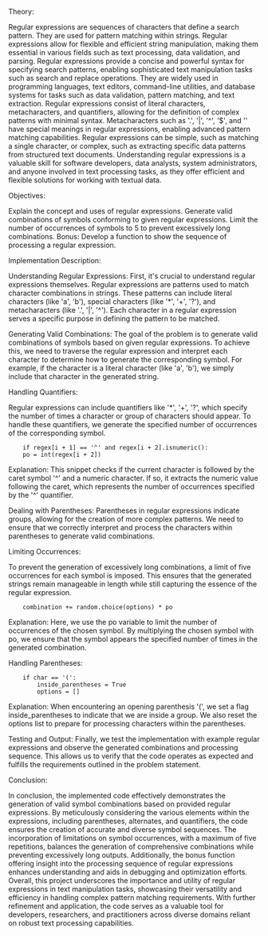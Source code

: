 Theory:

Regular expressions are sequences of characters that define a search pattern. They are used for pattern matching within strings. Regular expressions allow for flexible and efficient string manipulation, making them essential in various fields such as text processing, data validation, and parsing.
Regular expressions provide a concise and powerful syntax for specifying search patterns, enabling sophisticated text manipulation tasks such as search and replace operations.
They are widely used in programming languages, text editors, command-line utilities, and database systems for tasks such as data validation, pattern matching, and text extraction.
Regular expressions consist of literal characters, metacharacters, and quantifiers, allowing for the definition of complex patterns with minimal syntax.
Metacharacters such as '.', '|', '^', '$', and '' have special meanings in regular expressions, enabling advanced pattern matching capabilities.
Regular expressions can be simple, such as matching a single character, or complex, such as extracting specific data patterns from structured text documents.
Understanding regular expressions is a valuable skill for software developers, data analysts, system administrators, and anyone involved in text processing tasks, as they offer efficient and flexible solutions for working with textual data.


Objectives:

Explain the concept and uses of regular expressions.
Generate valid combinations of symbols conforming to given regular expressions.
Limit the number of occurrences of symbols to 5 to prevent excessively long combinations.
Bonus: Develop a function to show the sequence of processing a regular expression.


Implementation Description:

Understanding Regular Expressions:
First, it's crucial to understand regular expressions themselves. Regular expressions are patterns used to match character combinations in strings. These patterns can include literal characters (like 'a', 'b'), special characters (like '*', '+', '?'), and metacharacters (like '.', '|', '^'). Each character in a regular expression serves a specific purpose in defining the pattern to be matched.

Generating Valid Combinations:
The goal of the problem is to generate valid combinations of symbols based on given regular expressions. To achieve this, we need to traverse the regular expression and interpret each character to determine how to generate the corresponding symbol. For example, if the character is a literal character (like 'a', 'b'), we simply include that character in the generated string.

Handling Quantifiers:

Regular expressions can include quantifiers like '*', '+', '?', which specify the number of times a character or group of characters should appear. To handle these quantifiers, we generate the specified number of occurrences of the corresponding symbol.

```
    if regex[i + 1] == '^' and regex[i + 2].isnumeric():
    po = int(regex[i + 2])
```
Explanation: This snippet checks if the current character is followed by the caret symbol '^' and a numeric character. If so, it extracts the numeric value following the caret, which represents the number of occurrences specified by the '^' quantifier.

Dealing with Parentheses:
Parentheses in regular expressions indicate groups, allowing for the creation of more complex patterns. We need to ensure that we correctly interpret and process the characters within parentheses to generate valid combinations.

Limiting Occurrences:

To prevent the generation of excessively long combinations, a limit of five occurrences for each symbol is imposed. This ensures that the generated strings remain manageable in length while still capturing the essence of the regular expression.
````
    combination += random.choice(options) * po
````
Explanation: Here, we use the po variable to limit the number of occurrences of the chosen symbol. By multiplying the chosen symbol with po, we ensure that the symbol appears the specified number of times in the generated combination.

Handling Parentheses:
````
    if char == '(':
        inside_parentheses = True
        options = []
 ````
Explanation: When encountering an opening parenthesis '(', we set a flag inside_parentheses to indicate that we are inside a group. We also reset the options list to prepare for processing characters within the parentheses.

Testing and Output:
Finally, we test the implementation with example regular expressions and observe the generated combinations and processing sequence. This allows us to verify that the code operates as expected and fulfills the requirements outlined in the problem statement.


Conclusion:

In conclusion, the implemented code effectively demonstrates the generation of valid symbol combinations based on provided regular expressions. By meticulously considering the various elements within the expressions, including parentheses, alternates, and quantifiers, the code ensures the creation of accurate and diverse symbol sequences. The incorporation of limitations on symbol occurrences, with a maximum of five repetitions, balances the generation of comprehensive combinations while preventing excessively long outputs. Additionally, the bonus function offering insight into the processing sequence of regular expressions enhances understanding and aids in debugging and optimization efforts. Overall, this project underscores the importance and utility of regular expressions in text manipulation tasks, showcasing their versatility and efficiency in handling complex pattern matching requirements. With further refinement and application, the code serves as a valuable tool for developers, researchers, and practitioners across diverse domains reliant on robust text processing capabilities.